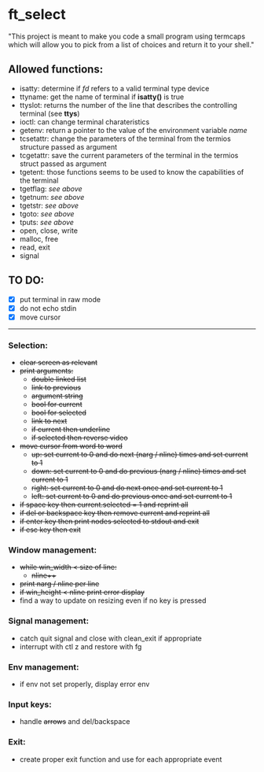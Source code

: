 # ft_select
"This project is meant to make you code a small program using termcaps which will allow you to pick from a list of choices and return it to your shell."

## Allowed functions:

* isatty: determine if _fd_ refers to a valid terminal type device
* ttyname: get the name of terminal if __isatty()__ is true
* ttyslot: returns the number of the line that describes the controlling terminal (see __ttys__)
* ioctl: can change terminal charateristics
* getenv: return a pointer to the value of the environment variable _name_
* tcsetattr: change the parameters of the terminal from the termios structure passed as argument
* tcgetattr: save the current parameters of the terminal in the termios struct passed as argument
* tgetent: those functions seems to be used to know the capabilities of the terminal
* tgetflag: _see above_
* tgetnum: _see above_
* tgetstr: _see above_
* tgoto: _see above_
* tputs: _see above_
* open, close, write
* malloc, free
* read, exit
* signal

## TO DO:

- [x] put terminal in raw mode
- [x] do not echo stdin
- [x] move cursor

----------------------------------

###	Selection:
* ~~clear screen as relevant~~
* ~~print arguments:~~
	* ~~double linked list~~
	* ~~link to previous~~
	* ~~argument string~~
	* ~~bool for current~~
	* ~~bool for selected~~
	* ~~link to next~~
	* ~~if current then underline~~
	* ~~if selected then reverse video~~ 
* ~~move cursor from word to word~~
	* ~~up: set current to 0 and do next (narg / nline) times and set current to 1~~
	* ~~down: set current to 0 and do previous (narg / nline) times and set current to 1~~
	* ~~right: set current to 0 and do next once and set current to 1~~
	* ~~left: set current to 0 and do previous once and set current to 1~~
* ~~if space key then current.selected = 1 and reprint all~~
* ~~if del or backspace key then remove current and reprint all~~
* ~~if enter key then print nodes selected to stdout and exit~~
* ~~if esc key then exit~~


### Window management:
* ~~while win_width < size of line:~~
	* ~~nline++~~
* ~~print narg / nline per line~~
* ~~if win_height < nline print error display~~
* find a way to update on resizing even if no key is pressed

### Signal management:
* catch quit signal and close with clean_exit if appropriate
* interrupt with ctl z and restore with fg

### Env management:
* if env not set properly, display error env

### Input keys:
* handle ~~arrows~~ and del/backspace

### Exit:
* create proper exit function and use for each appropriate event
